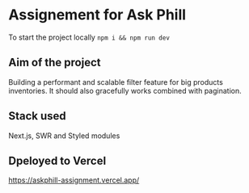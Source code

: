 # Assignement for Ask Phill

To start the project locally `npm i && npm run dev`

## Aim of the project
Building a performant and scalable filter feature for big products inventories. 
It should also gracefully works combined with pagination.

## Stack used
Next.js, SWR and Styled modules

## Dpeloyed to Vercel
https://askphill-assignment.vercel.app/
